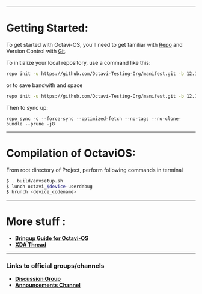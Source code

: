 ---------------------------------------------------------------------------------------
 Getting Started:
 ==============

To get started with Octavi-OS, you'll need to get familiar with [Repo](https://source.android.com/source/using-repo.html) and Version Control with [Git](https://source.android.com/source/version-control.html).

To initialize your local repository, use a command like this:

```bash
repo init -u https://github.com/Octavi-Testing-Org/manifest.git -b 12.1

```
or to save bandwith and space 

```bash
repo init -u https://github.com/Octavi-Testing-Org/manifest.git -b 12.1 --depth=1
```

Then to sync up:

```
repo sync -c --force-sync --optimized-fetch --no-tags --no-clone-bundle --prune -j8
```

---------------------------------------------------------------------------------------
 Compilation of OctaviOS:
 ==================

From root directory of Project, perform following commands in terminal

```bash
$ . build/envsetup.sh
$ lunch octavi_$device-userdebug
$ brunch <device_codename>
```

---------------------------------------------------------------------------------------

 More stuff :
 =======================
 
 * [**Bringup Guide for Octavi-OS**](https://github.com/Octavi-OS/Stuff)
 * [**XDA Thread**](https://github.com/Octavi-OS/xda)

---------------------------------------------------------------------------------------

### Links to official groups/channels
- [**Discussion Group**](https://t.me/OctaviOS_Chat)
- [**Announcements Channel**](https://t.me/octavi_os)
